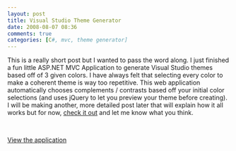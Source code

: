 ```yaml
---
layout: post
title: Visual Studio Theme Generator
date: 2008-08-07 08:36
comments: true
categories: [C#, mvc, theme generator]
---
```

<p>
This is a really short post but I wanted to pass the word along. I just finished a fun little ASP.NET MVC Application to generate Visual Studio
themes based off of 3 given colors. I have always felt that selecting
every color to make a coherent theme is way too repetitive. This web
application automatically chooses complements / contrasts based off
your initial color selections (and uses jQuery to let you preview your
theme before creating). I will be making another, more detailed post later that will explain how it all works but for now, <a href="http://www.frickinsweet.com/tools">check it out</a> and let me know what you think.
</p>
<p>
&nbsp;
</p>
<p>
<a href="http://www.frickinsweet.com/tools">View the application </a>
</p>
<p>
&nbsp;
</p>
<p>
&nbsp;
</p>

